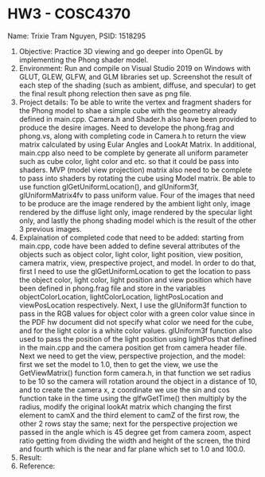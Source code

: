 # HW3 - COSC4370
Name: Trixie Tram Nguyen, PSID: 1518295

1. Objective: Practice 3D viewing and go deeper into OpenGL by implementing the Phong shader model.
2. Environment: Run and compile on Visual Studio 2019 on Windows with GLUT, GLEW, GLFW, and GLM libraries set up. Screenshot the result of each step of the shading (such as ambient, diffuse, and specular) to get the final result phong relection then save as png file.
3. Project details: To be able to write the vertex and fragment shaders for the Phong model to shae a simple cube with the geometry already defined in main.cpp. Camera.h and Shader.h also have been provided to produce the desire images. Need to develope the phong.frag and phong.vs, along with completing code in Camera.h to return the view matrix calculated by using Eular Angles and LookAt Matrix. In additional, main.cpp also need to be complete by generate all uniform parameter such as cube color, light color and etc. so that it could be pass into shaders. MVP (model view projection) matrix also need to be complete to pass into shaders by rotating the cube using Model matrix. Be able to use function glGetUniformLocation(), and glUniform3f, glUniformMatrix4fv to pass uniform value. Four of the images that need to be produce are the image rendered by the ambient light only, image rendered by the diffuse light only, image rendered by the specular light only, and lastly the phong shading model which is the result of the other 3 previous images.
4. Explaination of completed code that need to be added: starting from main.cpp, code have been added to define several attributes of the objects such as object color, light color, light position, view position, camera matrix, view, prespective project, and model. In order to do that, first I need to use the glGetUniformLocation to get the location to pass the object color, light color, light position and view position which have been defined in phong.frag file and store in the variables objectColorLocation, lightColorLocation, lightPosLocation and viewPosLocation respectively. Next, I use the glUniform3f function to pass in the RGB values for object color with a green color value since in the PDF hw document did not specify what color we need for the cube, and for the light color is a white color values. glUniform3f function also used to pass the position of the light position using lightPos that defined in the main.cpp and the camera position get from camera header file. Next we need to get the view, perspective projection, and the model: first we set the model to 1.0, then to get the view, we use the GetViewMatrix() function form camera.h, in that function we set radius to be 10 so the camera will rotation around the object in a distance of 10, and to create the camera x, z coordinate we use the sin and cos function take in the time using the glfwGetTime() then multiply by the radius, modify the original lookAt matrix which changing the first element to camX and the third element to camZ of the first row, the other 2 rows stay the same; next for the perspective projection we passed in the angle which is 45 degree get from camera zoom, aspect ratio getting from dividing the width and height of the screen, the third and fourth which is the near and far plane which set to 1.0 and 100.0.
5. Result: 
6. Reference: 
